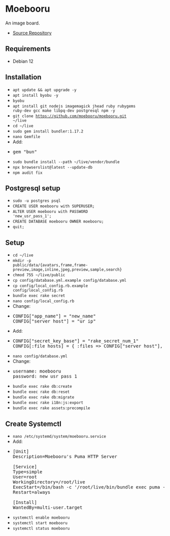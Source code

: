 Moebooru
========
An image board.
* [Source Repository](https://github.com/moebooru/moebooru)

Requirements
------------
* Debian 12

Installation
------------
* <code>apt update && apt upgrade -y</code>
* <code>apt install byobu -y</code>
* <code>byobu</code>
* <code>apt install git nodejs imagemagick jhead ruby rubygems ruby-dev gcc make libpq-dev postgresql npm -y</code>
* <code>git clone https://github.com/moebooru/moebooru.git ~/live</code>
* <code>cd ~/live</code>
* <code>sudo gem install bundler:1.17.2</code>
* <code>nano Gemfile</code>
* Add:
* <pre>gem "bun"</pre>
* <code>sudo bundle install --path ~/live/vendor/bundle</code>
* <code>npx browserslist@latest --update-db</code>
* <code>npm audit fix</code>

Postgresql setup
------------
* <code>sudo -u postgres psql</code>
* <code>CREATE USER moebooru with SUPERUSER;</code>
* <code>ALTER USER moebooru with PASSWORD 'new_usr_pass_1';</code>
* <code>CREATE DATABASE moebooru OWNER moebooru;</code>
* <code>quit;</code>

Setup
------------
* <code>cd ~/live</code>
* <code>mkdir -p public/data/{avatars,frame,frame-preview,image,inline,jpeg,preview,sample,search}</code>
* <code>chmod 755 ~/live/public</code>
* <code>cp config/database.yml.example config/database.yml</code>
* <code>cp config/local_config.rb.example config/local_config.rb</code>
* <code>bundle exec rake secret</code>
* <code>nano config/local_config.rb</code>
* Change:
* <pre>CONFIG["app_name"] = "new_name"&#10;CONFIG["server_host"] = "ur_ip"</pre>
* Add:
* <pre>CONFIG["secret_key_base"] = "rake_secret_num_1"&#10;CONFIG[:file_hosts] = { :files => CONFIG["server_host"], :assets => CONFIG["server_host"] }</pre>
* <code>nano config/database.yml</code>
* Change:
* <pre>username: moebooru&#10;password: new_usr_pass_1</pre>
* <code>bundle exec rake db:create</code>
* <code>bundle exec rake db:reset</code>
* <code>bundle exec rake db:migrate</code>
* <code>bundle exec rake i18n:js:export</code>
* <code>bundle exec rake assets:precompile</code>

Create Systemctl
------------
* <code>nano /etc/systemd/system/moebooru.service</code>
* Add:
* <pre>[Unit]&#10;Description=Moebooru's Puma HTTP Server&#10;&#10;[Service]&#10;Type=simple&#10;User=root&#10;WorkingDirectory=/root/live&#10;ExecStart=/bin/bash -c '/root/live/bin/bundle exec puma -p 9292 -b tcp://ur_ip:80'&#10;Restart=always&#10;&#10;[Install]&#10;WantedBy=multi-user.target</pre>
* <code>systemctl enable moebooru</code>
* <code>systemctl start moebooru</code>
* <code>systemctl status moebooru</code>

